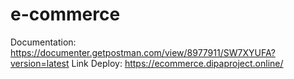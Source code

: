 # e-commerce
Documentation: https://documenter.getpostman.com/view/8977911/SW7XYUFA?version=latest
Link Deploy: https://ecommerce.dipaproject.online/
